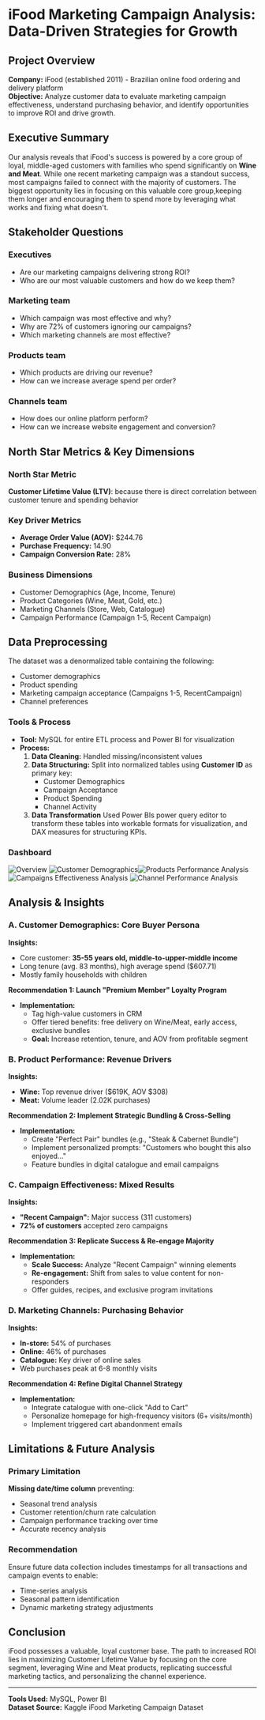 # iFood Marketing Campaign Analysis: Data-Driven Strategies for Growth

## Project Overview
**Company:** iFood (established 2011) - Brazilian online food ordering and delivery platform  
**Objective:** Analyze customer data to evaluate marketing campaign effectiveness, understand purchasing behavior, and identify opportunities to improve ROI and drive growth.

## Executive Summary
Our analysis reveals that iFood's success is powered by a core group of loyal, middle-aged customers with families who spend significantly on **Wine and Meat**. While one recent marketing campaign was a standout success, most campaigns failed to connect with the majority of customers. The biggest opportunity lies in focusing on this valuable core group,keeping them longer and encouraging them to spend more by leveraging what works and fixing what doesn't.

## Stakeholder Questions

### Executives
- Are our marketing campaigns delivering strong ROI?
- Who are our most valuable customers and how do we keep them?

### Marketing team
- Which campaign was most effective and why?
- Why are 72% of customers ignoring our campaigns?
- Which marketing channels are most effective?

### Products team
- Which products are driving our revenue?
- How can we increase average spend per order?

### Channels team
- How does our online platform perform?
- How can we increase website engagement and conversion?

## North Star Metrics & Key Dimensions

### North Star Metric
**Customer Lifetime Value (LTV)**: because there is direct correlation between customer tenure and spending behavior

### Key Driver Metrics
- **Average Order Value (AOV):** $244.76
- **Purchase Frequency:** 14.90
- **Campaign Conversion Rate:** 28%

### Business Dimensions
- Customer Demographics (Age, Income, Tenure)
- Product Categories (Wine, Meat, Gold, etc.)
- Marketing Channels (Store, Web, Catalogue)
- Campaign Performance (Campaign 1-5, Recent Campaign)

## Data Preprocessing

The dataset was a denormalized table containing the following:
- Customer demographics
- Product spending
- Marketing campaign acceptance (Campaigns 1-5, RecentCampaign)
- Channel preferences

### Tools & Process
- **Tool:** MySQL for entire ETL process and Power BI for visualization
- **Process:**
  1. **Data Cleaning:** Handled missing/inconsistent values
  2. **Data Structuring:** Split into normalized tables using **Customer ID** as primary key:
     - Customer Demographics
     - Campaign Acceptance
     - Product Spending
     - Channel Activity
  3. **Data Transformation** Used Power BIs power query editor to transform these tables into workable formats for visualization, and DAX measures for structuring KPIs.

### Dashboard
![Overview](Images/overview.png) ![Customer Demographics](Images/demographics.png)![Products Performance Analysis](Images/products.png)
![Campaigns Effectiveness Analysis](Images/campaigns.png) ![Channel Performance Analysis](Images/channelsw.png)
## Analysis & Insights

### A. Customer Demographics: Core Buyer Persona
**Insights:**
- Core customer: **35-55 years old, middle-to-upper-middle income**
- Long tenure (avg. 83 months), high average spend ($607.71)
- Mostly family households with children

**Recommendation 1: Launch "Premium Member" Loyalty Program**
- **Implementation:**
  - Tag high-value customers in CRM
  - Offer tiered benefits: free delivery on Wine/Meat, early access, exclusive bundles
  - **Goal:** Increase retention, tenure, and AOV from profitable segment

### B. Product Performance: Revenue Drivers
**Insights:**
- **Wine:** Top revenue driver ($619K, AOV $308)
- **Meat:** Volume leader (2.02K purchases)

**Recommendation 2: Implement Strategic Bundling & Cross-Selling**
- **Implementation:**
  - Create "Perfect Pair" bundles (e.g., "Steak & Cabernet Bundle")
  - Implement personalized prompts: "Customers who bought this also enjoyed..."
  - Feature bundles in digital catalogue and email campaigns

### C. Campaign Effectiveness: Mixed Results
**Insights:**
- **"Recent Campaign":** Major success (311 customers)
- **72% of customers** accepted zero campaigns

**Recommendation 3: Replicate Success & Re-engage Majority**
- **Implementation:**
  - **Scale Success:** Analyze "Recent Campaign" winning elements
  - **Re-engagement:** Shift from sales to value content for non-responders
  - Offer guides, recipes, and exclusive program invitations

### D. Marketing Channels: Purchasing Behavior
**Insights:**
- **In-store:** 54% of purchases
- **Online:** 46% of purchases
- **Catalogue:** Key driver of online sales
- Web purchases peak at 6-8 monthly visits

**Recommendation 4: Refine Digital Channel Strategy**
- **Implementation:**
  - Integrate catalogue with one-click "Add to Cart"
  - Personalize homepage for high-frequency visitors (6+ visits/month)
  - Implement triggered cart abandonment emails

## Limitations & Future Analysis

### Primary Limitation
**Missing date/time column** preventing:
- Seasonal trend analysis
- Customer retention/churn rate calculation
- Campaign performance tracking over time
- Accurate recency analysis

### Recommendation
Ensure future data collection includes timestamps for all transactions and campaign events to enable:
- Time-series analysis
- Seasonal pattern identification
- Dynamic marketing strategy adjustments

## Conclusion
iFood possesses a valuable, loyal customer base. The path to increased ROI lies in maximizing Customer Lifetime Value by focusing on the core segment, leveraging Wine and Meat products, replicating successful marketing tactics, and personalizing the channel experience.

---
**Tools Used:** MySQL, Power BI  
**Dataset Source:** Kaggle iFood Marketing Campaign Dataset
